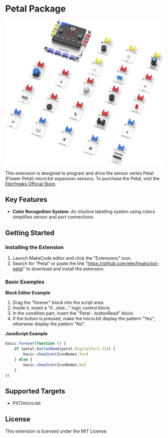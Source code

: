 # Petal Package
![](/Petal.png/)

This extension is designed to program and drive the sensor series Petal (Flower Petal) micro:bit expansion sensors. To purchase the Petal, visit the [Elecfreaks Official Store](https://www.elecfreaks.com/).

## Key Features

- **Color Recognition System:** An intuitive labelling system using colors simplifies sensor and port connections.

## Getting Started

### Installing the Extension

1. Launch MakeCode editor and click the "Extensions" icon.
2. Search for "Petal" or paste the link "https://github.com/elecfreaks/pxt-petal" to download and install the extension.

### Basic Examples

**Block Editor Example**

1. Drag the "forever" block into the script area.
2. Inside it, insert a "if...else..." logic control block.
3. In the condition part, insert the "Petal - buttonRead" block.
4. If the button is pressed, make the micro:bit display the pattern "Yes", otherwise display the pattern "No".

**JavaScript Example**

```JavaScript
basic.forever(function () {
    if (petal.buttonRead(petal.DigitalPort.J1)) {
        basic.showIcon(IconNames.Yes)
    } else {
        basic.showIcon(IconNames.No)
    }
})
```

## Supported Targets

- PXT/micro:bit

## License

This extension is licensed under the MIT License.
